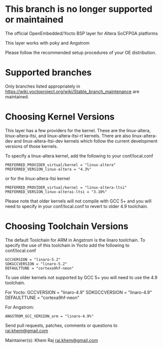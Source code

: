 # This branch is no longer supported or maintained

The official OpenEmbedded/Yocto BSP layer for Altera SoCFPGA platforms 

This layer works with poky and Angstrom

Please follow the recommended setup procedures of your OE distribution.

Supported branches
==================
Only branches listed appropriately in https://wiki.yoctoproject.org/wiki/Stable_branch_maintenance are maintained.

Choosing Kernel Versions
==========================
This layer has a few providers for the kernel.  These are the linux-altera, 
linux-altera-ltsi, and linux-altera-ltsi-rt kernels.  There are also 
linux-altera-dev and linux-altera-ltsi-dev kernels which follow the current 
development versions of those kernels.

To specify a linux-altera kernel, add the following to your conf/local.conf

	PREFERRED_PROVIDER_virtual/kernel = "linux-altera"
	PREFERRED_VERSION_linux-altera = "4.3%"

or for the linux-altera-ltsi kernel	

	PREFERRED_PROVIDER_virtual/kernel = "linux-altera-ltsi"
	PREFERRED_VERSION_linux-alterai-ltsi = "3.10%"

Please note that older kernels will not compile with GCC 5+ and you will need 
to specify in your conf/local.conf to revert to older 4.9 toolchain. 


Choosing Toolchain Versions
=============================
The default Toolchain for ARM in Angstrom is the linaro toolchain.  To specify
the use of this toolchain in Yocto add the following to conf/local.conf

	GCCVERSION = "linaro-5.2"
	SDKGCCVERSION = "linaro-5.2"
	DEFAULTTUNE = "cortexa9hf-neon"

To use older kernels not supported by GCC 5+ you will need to use the 4.9 toolchain.

For Yocto:
	GCCVERSION = "linaro-4.9"
	SDKGCCVERSION = "linaro-4.9"
	DEFAULTTUNE = "cortexa9hf-neon"

For Angstrom:

	ANGSTROM_GCC_VERSION_arm = "linaro-4.9%"



Send pull requests, patches, comments or questions to raj.khem@gmail.com

Maintainer(s): Khem Raj <raj.khem@gmail.com>
